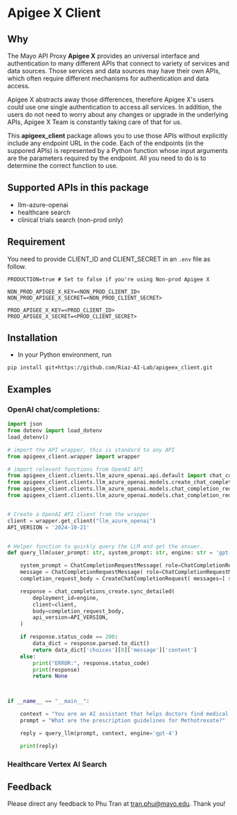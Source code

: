 # Apigee X Client

## Why

The Mayo API Proxy **Apigee X** provides an universal interface and authentication to many different APIs that connect to variety of services and data sources. Those services and data sources may have their own APIs, which often require different mechanisms for authentication and data access. 

Apigee X abstracts away those differences, therefore Apigee X's users could use one single authentication to access all services. In addition, the users do not need to worry about any changes or upgrade in the underlying APIs, Apigee X Team is constantly taking care of that for us.

This **apigeex_client** package allows you to use those APIs without explicitly include any endpoint URL in the code. Each of the endpoints (in the suppored APIs) is represented by a Python function whose input arguments are the parameters required by the endpoint. All you need to do is to determine the correct function to use.

## Supported APIs in this package
- llm-azure-openai
- healthcare search
- clinical trials search (non-prod only)

## Requirement

You need to provide CLIENT_ID and CLIENT_SECRET in an ```.env``` file as follow.

```
PRODUCTION=true # Set to false if you're using Non-prod Apigee X

NON_PROD_APIGEE_X_KEY=<NON_PROD_CLIENT_ID>
NON_PROD_APIGEE_X_SECRET=<NON_PROD_CLIENT_SECRET>

PROD_APIGEE_X_KEY=<PROD_CLIENT_ID>
PROD_APIGEE_X_SECRET=<PROD_CLIENT_SECRET>
```


## Installation

- In your Python environment, run

```
pip install git+https://github.com/Riaz-AI-Lab/apigeex_client.git
```


## Examples

### OpenAI chat/completions:

```python
import json
from dotenv import load_dotenv
load_dotenv()

# import the API wrapper, this is standard to any API
from apigeex_client.wrapper import wrapper

# import relevant functions from OpenAI API
from apigeex_client.clients.llm_azure_openai.api.default import chat_completions_create
from apigeex_client.clients.llm_azure_openai.models.create_chat_completion_request import CreateChatCompletionRequest
from apigeex_client.clients.llm_azure_openai.models.chat_completion_request_message import ChatCompletionRequestMessage
from apigeex_client.clients.llm_azure_openai.models.chat_completion_request_message_role import ChatCompletionRequestMessageRole


# Create a OpenAI API client from the wrapper
client = wrapper.get_client("llm_azure_openai")
API_VERSION = '2024-10-21'


# Helper function to quickly query the LLM and get the answer.
def query_llm(user_prompt: str, system_prompt: str, engine: str = 'gpt-4'):

    system_prompt = ChatCompletionRequestMessage( role=ChatCompletionRequestMessageRole.SYSTEM, content=system_prompt )
    message = ChatCompletionRequestMessage( role=ChatCompletionRequestMessageRole.USER, content=user_prompt )   
    completion_request_body = CreateChatCompletionRequest( messages=[ system_prompt, message ] ) 

    response = chat_completions_create.sync_detailed(
        deployment_id=engine,
        client=client,
        body=completion_request_body,
        api_version=API_VERSION,
    )

    if response.status_code == 200:
        data_dict = response.parsed.to_dict()
        return data_dict['choices'][0]['message']['content']
    else:
        print("ERROR:", response.status_code)
        print(response)
        return None



if __name__ == "__main__":

    context = "You are an AI assistant that helps doctors find medical information."
    prompt = "What are the prescription guidelines for Methotrexate?" 

    reply = query_llm(prompt, context, engine='gpt-4')

    print(reply)
```

### Healthcare Vertex AI Search



## Feedback

Please direct any feedback to Phu Tran at tran.phu@mayo.edu. Thank you!
